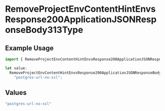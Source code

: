 # RemoveProjectEnvContentHintEnvsResponse200ApplicationJSONResponseBody313Type

## Example Usage

```typescript
import { RemoveProjectEnvContentHintEnvsResponse200ApplicationJSONResponseBody313Type } from "@vercel/sdk/models/operations";

let value:
  RemoveProjectEnvContentHintEnvsResponse200ApplicationJSONResponseBody313Type =
    "postgres-url-no-ssl";
```

## Values

```typescript
"postgres-url-no-ssl"
```